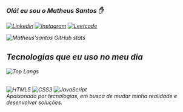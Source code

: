 ### <i>Olá! eu sou o Matheus Santos ✋<i>

[![Linkedin](https://img.shields.io/badge/LinkedIn-0077B5?style=for-the-badge&logo=linkedin&logoColor=white)](https://www.linkedin.com/in/matheus-santos-da-silva-5a2b891a5/)
[![Instagram](https://img.shields.io/badge/Instagram-E4405F?style=for-the-badge&logo=instagram&logoColor=white)](https://www.instagram.com/matheusbennettmelo?igsh=MTZhYmh3Ym0zbnBoYg==)
[![Leetcode](https://img.shields.io/badge/-LeetCode-FFA116?style=for-the-badge&logo=LeetCode&logoColor=black)](https://leetcode.com/u/MatheusDevBa/=)

![Matheus'santos GitHub stats](https://github-readme-stats.vercel.app/api?username=anakinnBaiano&show_icons=true&theme=radical)

## <i>Tecnologias que eu uso no meu dia<i>
![Top Langs](https://github-readme-stats.vercel.app/api/top-langs/?username=anakinnBaiano&langs_count=8)
<div style= "display: inline-block"></br>
<img align="center" alt= "HTML5" src="https://img.shields.io/badge/HTML5-E34F26?style=for-the-badge&logo=html5&logoColor=white">
</div>
<div style= "display: inline-block"></br>
<img align="center" alt= "CSS3" src="https://img.shields.io/badge/CSS3-1572B6?style=for-the-badge&logo=css3&logoColor=white">
</div>
<div style= "display: inline-block"></br>
<img align="center" alt= "JavaScript" src="https://img.shields.io/badge/JavaScript-F7DF1E?style=for-the-badge&logo=javascript&logoColor=black">
</div><br>
Apaixonado por tecnologias, em busca de mudar minha realidade e desenvolver soluções.
